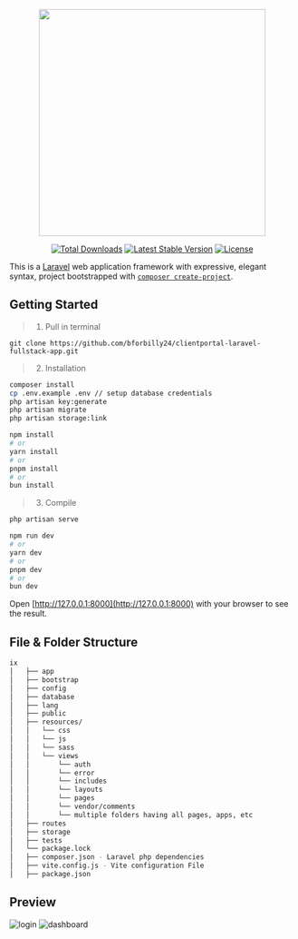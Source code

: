 <p align="center"><a href="https://laravel.com" target="_blank"><img src="https://raw.githubusercontent.com/laravel/art/master/logo-lockup/5%20SVG/2%20CMYK/1%20Full%20Color/laravel-logolockup-cmyk-red.svg" width="400"></a></p>

<p align="center">
<a href="https://packagist.org/packages/laravel/framework"><img src="https://img.shields.io/packagist/dt/laravel/framework" alt="Total Downloads"></a>
<a href="https://packagist.org/packages/laravel/framework"><img src="https://img.shields.io/packagist/v/laravel/framework" alt="Latest Stable Version"></a>
<a href="https://packagist.org/packages/laravel/framework"><img src="https://img.shields.io/packagist/l/laravel/framework" alt="License"></a>
</p>

This is a [Laravel](https://laravel.com/) web application framework with expressive, elegant syntax, project bootstrapped with [`composer create-project`](https://laravel.com/docs/9.x/releases).

## Getting Started

> 1. Pull in terminal

```
git clone https://github.com/bforbilly24/clientportal-laravel-fullstack-app.git
```

> 2. Installation

```bash
composer install
cp .env.example .env // setup database credentials
php artisan key:generate
php artisan migrate
php artisan storage:link

npm install
# or
yarn install
# or
pnpm install
# or
bun install
```

> 3. Compile

```bash
php artisan serve

npm run dev
# or
yarn dev
# or
pnpm dev
# or
bun dev
```

Open [http://127.0.0.1:8000](http://127.0.0.1:8000) with your browser to see the result.

## File & Folder Structure

```bash
ix
│   ├── app
│   ├── bootstrap
│   ├── config
│   ├── database
│   ├── lang
│   ├── public
│   ├── resources/
│   │   └── css
│   │   └── js
│   │   └── sass
│   │   └── views
│   │       └── auth
│   │       └── error
│   │       └── includes
│   │       └── layouts
│   │       └── pages
│   │       └── vendor/comments
│   │       └── multiple folders having all pages, apps, etc
│   ├── routes
│   ├── storage
│   ├── tests
│   └── package.lock
│   ├── composer.json - Laravel php dependencies
│   ├── vite.config.js - Vite configuration File
│   ├── package.json
```

## Preview

<img alt="login" src="https://github.com/user-attachments/assets/03a21544-b53f-4c62-9301-64677727eb40">
<img alt="dashboard" src="https://github.com/user-attachments/assets/a85f5424-6c90-4b77-9a93-f306c825d113"> 
